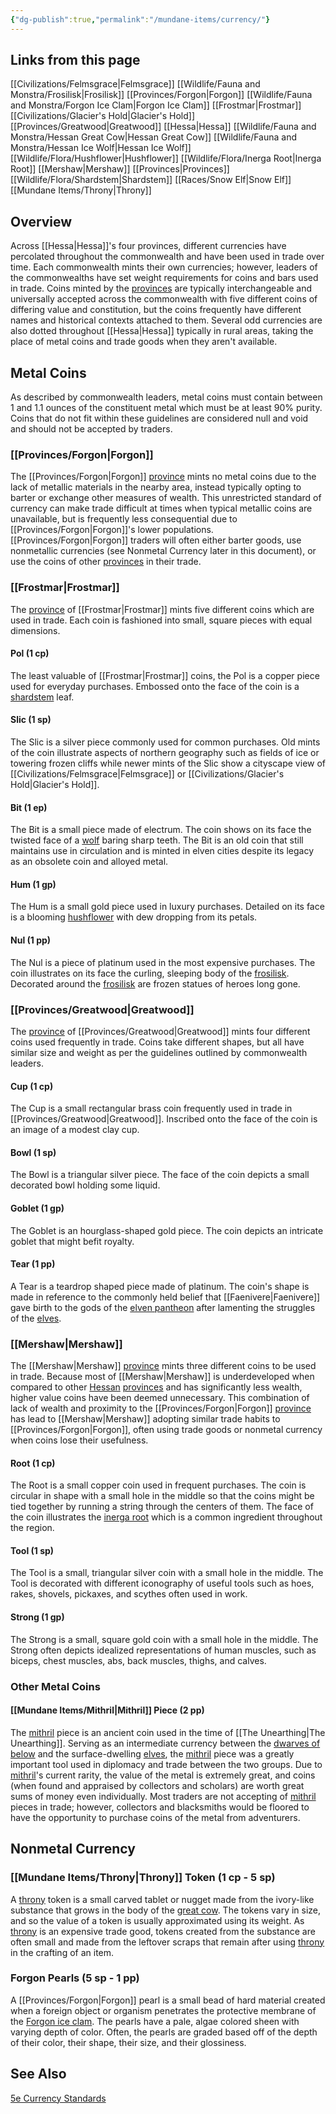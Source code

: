 ```yaml
---
{"dg-publish":true,"permalink":"/mundane-items/currency/"}
---
```


## Links from this page
[[Civilizations/Felmsgrace\|Felmsgrace]]
[[Wildlife/Fauna and Monstra/Frosilisk\|Frosilisk]]
[[Provinces/Forgon\|Forgon]]
[[Wildlife/Fauna and Monstra/Forgon Ice Clam\|Forgon Ice Clam]]
[[Frostmar\|Frostmar]]
[[Civilizations/Glacier's Hold\|Glacier's Hold]]
[[Provinces/Greatwood\|Greatwood]]
[[Hessa\|Hessa]]
[[Wildlife/Fauna and Monstra/Hessan Great Cow\|Hessan Great Cow]]
[[Wildlife/Fauna and Monstra/Hessan Ice Wolf\|Hessan Ice Wolf]]
[[Wildlife/Flora/Hushflower\|Hushflower]]
[[Wildlife/Flora/Inerga Root\|Inerga Root]]
[[Mershaw\|Mershaw]]
[[Provinces\|Provinces]]
[[Wildlife/Flora/Shardstem\|Shardstem]]
[[Races/Snow Elf\|Snow Elf]]
[[Mundane Items/Throny\|Throny]]
## Overview
Across [[Hessa\|Hessa]]'s four provinces, different currencies have percolated throughout the commonwealth and have been used in trade over time. Each commonwealth mints their own currencies; however, leaders of the commonwealths have set weight requirements for coins and bars used in trade. Coins minted by the [provinces](Provinces) are typically interchangeable and universally accepted across the commonwealth with five different coins of differing value and constitution, but the coins frequently have different names and historical contexts attached to them. Several odd currencies are also dotted throughout [[Hessa\|Hessa]] typically in rural areas, taking the place of metal coins and trade goods when they aren't available.
## Metal Coins
As described by commonwealth leaders, metal coins must contain between 1 and 1.1 ounces of the constituent metal which must be at least 90% purity. Coins that do not fit within these guidelines are considered null and void and should not be accepted by traders. 
### [[Provinces/Forgon\|Forgon]]
The [[Provinces/Forgon\|Forgon]] [province](Provinces) mints no metal coins due to the lack of metallic materials in the nearby area, instead typically opting to barter or exchange other measures of wealth. This unrestricted standard of currency can make trade difficult at times when typical metallic coins are unavailable, but is frequently less consequential due to [[Provinces/Forgon\|Forgon]]'s lower populations. [[Provinces/Forgon\|Forgon]] traders will often either barter goods, use nonmetallic currencies (see Nonmetal Currency later in this document), or use the coins of other [provinces](Provinces) in their trade.
### [[Frostmar\|Frostmar]]
The [province](Provinces) of [[Frostmar\|Frostmar]] mints five different coins which are used in trade. Each coin is fashioned into small, square pieces with equal dimensions.
#### Pol (1 cp)
The least valuable of [[Frostmar\|Frostmar]] coins, the Pol is a copper piece used for everyday purchases. Embossed onto the face of the coin is a [shardstem](Shardstem) leaf.
#### Slic (1 sp)
The Slic is a silver piece commonly used for common purchases. Old mints of the coin illustrate aspects of northern geography such as fields of ice or towering frozen cliffs while newer mints of the Slic show a cityscape view of [[Civilizations/Felmsgrace\|Felmsgrace]] or [[Civilizations/Glacier's Hold\|Glacier's Hold]].
#### Bit (1 ep)
The Bit is a small piece made of electrum. The coin shows on its face the twisted face of a [wolf](Hessan%20Ice%20Wolf) baring sharp teeth. The Bit is an old coin that still maintains use in circulation and is minted in elven cities despite its legacy as an obsolete coin and alloyed metal.
#### Hum (1 gp)
The Hum is a small gold piece used in luxury purchases. Detailed on its face is a blooming [hushflower](Hushflower) with dew dropping from its petals.
#### Nul (1 pp)
The Nul is a piece of platinum used in the most expensive purchases. The coin illustrates on its face the curling, sleeping body of the [frosilisk](Frosilisk). Decorated around the [frosilisk](Frosilisk) are frozen statues of heroes long gone.
### [[Provinces/Greatwood\|Greatwood]]
The [province](Provinces) of [[Provinces/Greatwood\|Greatwood]] mints four different coins used frequently in trade. Coins take different shapes, but all have similar size and weight as per the guidelines outlined by commonwealth leaders. 
#### Cup (1 cp)
The Cup is a small rectangular brass coin frequently used in trade in [[Provinces/Greatwood\|Greatwood]]. Inscribed onto the face of the coin is an image of a modest clay cup.
#### Bowl (1 sp)
The Bowl is a triangular silver piece. The face of the coin depicts a small decorated bowl holding some liquid.
#### Goblet (1 gp)
The Goblet is an hourglass-shaped gold piece. The coin depicts an intricate goblet that might befit royalty.
#### Tear (1 pp)
A Tear is a teardrop shaped piece made of platinum. The coin's shape is made in reference to the commonly held belief that [[Faenivere\|Faenivere]] gave birth to the gods of the [elven pantheon](Elven%20Pantheon) after lamenting the struggles of the [elves](Snow%20Elf).
### [[Mershaw\|Mershaw]]
The [[Mershaw\|Mershaw]] [province](Provinces) mints three different coins to be used in trade. Because most of [[Mershaw\|Mershaw]] is underdeveloped when compared to other [Hessan](Hessa) [provinces](Provinces) and has significantly less wealth, higher value coins have been deemed unnecessary. This combination of lack of wealth and proximity to the [[Provinces/Forgon\|Forgon]] [province](Provinces) has lead to [[Mershaw\|Mershaw]] adopting similar trade habits to [[Provinces/Forgon\|Forgon]], often using trade goods or nonmetal currency when coins lose their usefulness.
#### Root (1 cp)
The Root is a small copper coin used in frequent purchases. The coin is circular in shape with a small hole in the middle so that the coins might be tied together by running a string through the centers of them. The face of the coin illustrates the [inerga root](Inerga%20Root) which is a common ingredient throughout the region.
#### Tool (1 sp)
The Tool is a small, triangular silver coin with a small hole in the middle. The Tool is decorated with different iconography of useful tools such as hoes, rakes, shovels, pickaxes, and scythes often used in work.
#### Strong (1 gp)
The Strong is a small, square gold coin with a small hole in the middle. The Strong often depicts idealized representations of human muscles, such as biceps, chest muscles, abs, back muscles, thighs, and calves.
### Other Metal Coins
#### [[Mundane Items/Mithril\|Mithril]] Piece (2 pp)
The [mithril](Mithril) piece is an ancient coin used in the time of [[The Unearthing\|The Unearthing]]. Serving as an intermediate currency between the [dwarves of below](Deep%20Dwarf) and the surface-dwelling [elves](Snow%20Elf), the [mithril](Mithril) piece was a greatly important tool used in diplomacy and trade between the two groups. Due to [mithril](Mithril)'s current rarity, the value of the metal is extremely great, and coins (when found and appraised by collectors and scholars) are worth great sums of money even individually. Most traders are not accepting of [mithril](Mithril) pieces in trade; however, collectors and blacksmiths would be floored to have the opportunity to purchase coins of the metal from adventurers.
## Nonmetal Currency
### [[Mundane Items/Throny\|Throny]] Token (1 cp - 5 sp)
A [throny](Throny) token is a small carved tablet or nugget made from the ivory-like substance that grows in the body of the [great cow](Hessan%20Great%20Cow). The tokens vary in size, and so the value of a token is usually  approximated using its weight. As [throny](Throny) is an expensive trade good, tokens created from the substance are often small and made from the leftover scraps that remain after using [throny](Throny) in the crafting of an item.
### Forgon Pearls (5 sp - 1 pp)
A [[Provinces/Forgon\|Forgon]] pearl is a small bead of hard material created when a foreign object or organism penetrates the protective membrane of the [Forgon ice clam](Forgon%20Ice%20Clam). The pearls have a pale, algae colored sheen with varying depth of color. Often, the pearls are graded based off of the depth of their color, their shape, their size, and their glossiness. 
## See Also
[5e Currency Standards](https://dnd5e.wikidot.com/currency)